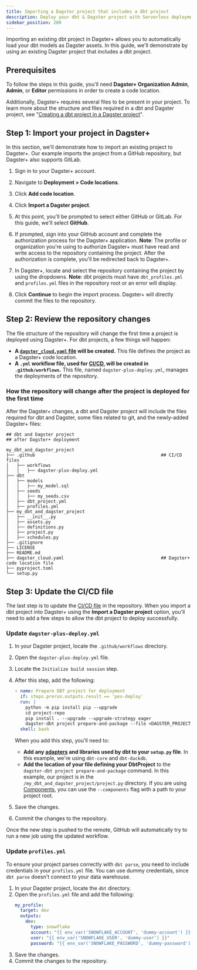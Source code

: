 ```yaml
---
title: Importing a Dagster project that includes a dbt project
description: Deploy your dbt & Dagster project with Serverless deployments in Dagster+.
sidebar_position: 200
---
```


Importing an existing dbt project in Dagster+ allows you to automatically load your dbt models as Dagster assets. In this guide, we'll demonstrate by using an existing Dagster project that includes a dbt project.

## Prerequisites

To follow the steps in this guide, you'll need **Dagster+ Organization Admin**, **Admin**, or **Editor** permissions in order to create a code location.

Additionally, Dagster+ requires several files to be present in your project. To learn more about the structure and files required in a dbt and Dagster project, see "[Creating a dbt project in a Dagster project](/integrations/libraries/dbt/using-dbt-with-dagster-plus)".

## Step 1: Import your project in Dagster+

In this section, we'll demonstrate how to import an existing project to Dagster+. Our example imports the project from a GitHub repository, but Dagster+ also supports GitLab.

1. Sign in to your Dagster+ account.

2. Navigate to **Deployment > Code locations**.

3. Click **Add code location**.

4. Click **Import a Dagster project**.

5. At this point, you'll be prompted to select either GitHub or GitLab. For this guide, we'll select **GitHub**.

6. If prompted, sign into your GitHub account and complete the authorization process for the Dagster+ application. **Note**: The profile or organization you're using to authorize Dagster+ must have read and write access to the repository containing the project. After the authorization is complete, you'll be redirected back to Dagster+.

7. In Dagster+, locate and select the repository containing the project by using the dropdowns. **Note**: dbt projects must have `dbt_profiles.yml` and `profiles.yml` files in the repository root or an error will display.

8. Click **Continue** to begin the import process. Dagster+ will directly commit the files to the repository.

## Step 2: Review the repository changes

The file structure of the repository will change the first time a project is deployed using Dagster+. For dbt projects, a few things will happen:

- **A [`dagster_cloud.yaml` file](/guides/build/projects/deployment-configuration/dagster-cloud-yaml) will be created.** This file defines the project as a Dagster+ code location.
- **A `.yml` workflow file, used for [CI/CD](/deployment/dagster-plus/deploying-code/ci-cd), will be created in `.github/workflows`.** This file, named `dagster-plus-deploy.yml`, manages the deployments of the repository.

### How the repository will change after the project is deployed for the first time

After the Dagster+ changes, a dbt and Dagster project will include the files required for dbt and Dagster, some files related to git, and the newly-added Dagster+ files:

```shell
## dbt and Dagster project
## after Dagster+ deployment

my_dbt_and_dagster_project
├── .github                                                ## CI/CD files
│   ├── workflows
│   │   ├── dagster-plus-deploy.yml
├── dbt
│   ├── models
│   │   ├── my_model.sql
│   ├── seeds
│   │   ├── my_seeds.csv
│   ├── dbt_project.yml
│   ├── profiles.yml
├── my_dbt_and_dagster_project
│   ├── __init__.py
│   ├── assets.py
│   ├── definitions.py
│   ├── project.py
│   ├── schedules.py
├── .gitignore
├── LICENSE
├── README.md
├── dagster_cloud.yaml                                     ## Dagster+ code location file
├── pyproject.toml
└── setup.py
```

## Step 3: Update the CI/CD file

The last step is to update the [CI/CD file](/deployment/dagster-plus/deploying-code/ci-cd) in the repository. When you import a dbt project into Dagster+ using the **Import a Dagster project** option, you'll need to add a few steps to allow the dbt project to deploy successfully.

### Update `dagster-plus-deploy.yml`

1. In your Dagster project, locate the `.github/workflows` directory.

2. Open the `dagster-plus-deploy.yml` file.

3. Locate the `Initialize build session` step.

4. After this step, add the following:

   ```yaml
   - name: Prepare DBT project for deployment
     if: steps.prerun.outputs.result == 'pex-deploy'
     run: |
       python -m pip install pip --upgrade
       cd project-repo
       pip install . --upgrade --upgrade-strategy eager                                            ## Install the Python dependencies from the setup.py file, ex: dbt-core and dbt-duckdb
       dagster-dbt project prepare-and-package --file <DAGSTER_PROJECT_FOLDER>/project.py          ## Replace with the project.py location in the Dagster project folder
     shell: bash
   ```

   When you add this step, you'll need to:

   - **Add any [adapters](https://docs.getdbt.com/docs/connect-adapters) and libraries used by dbt to your `setup.py` file**. In this example, we're using `dbt-core` and `dbt-duckdb`.
   - **Add the location of your file defining your DbtProject** to the `dagster-dbt project prepare-and-package` command. In this example, our project is in the `/my_dbt_and_dagster_project/project.py` directory. If you are using [Components](/guides/build/components), you can use the `--components` flag with a path to your project root.

5. Save the changes.

6. Commit the changes to the repository.

Once the new step is pushed to the remote, GitHub will automatically try to run a new job using the updated workflow.

### Update `profiles.yml`

To ensure your project parses correctly with `dbt parse`, you need to include credentials in your `profiles.yml` file. You can use dummy credentials, since `dbt parse` doesn't connect to your data warehouse.

1. In your Dagster project, locate the `dbt` directory.
2. Open the `profiles.yml` file and add the following:
   ```yaml
   my_profile:
     target: dev
     outputs:
       dev:
         type: snowflake
         account: "{{ env_var('SNOWFLAKE_ACCOUNT', 'dummy-account') }}"
         user: "{{ env_var('SNOWFLAKE_USER', 'dummy-user') }}"
         password: "{{ env_var('SNOWFLAKE_PASSWORD', 'dummy-password') }}"
   ```
3. Save the changes.
4. Commit the changes to the repository.
